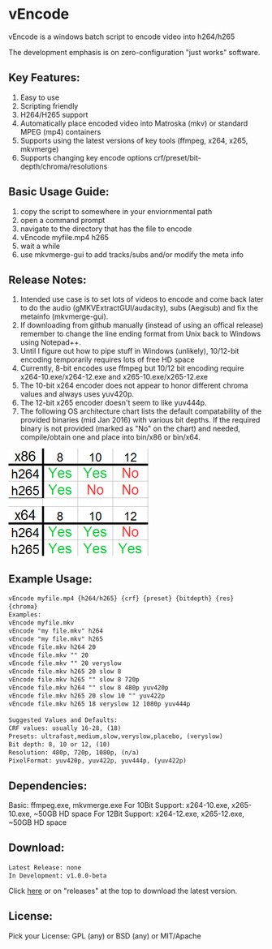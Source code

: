 # vEncode

vEncode is a windows batch script to encode video into h264/h265

The development emphasis is on zero-configuration "just works" software.

## Key Features:

1. Easy to use
2. Scripting friendly
3. H264/H265 support
4. Automatically place encoded video into Matroska (mkv) or standard MPEG (mp4) containers
5. Supports using the latest versions of key tools (ffmpeg, x264, x265, mkvmerge)
6. Supports changing key encode options crf/preset/bit-depth/chroma/resolutions

## Basic Usage Guide:

1. copy the script to somewhere in your enviornmental path
2. open a command prompt
3. navigate to the directory that has the file to encode
4. vEncode myfile.mp4 h265
5. wait a while
6. use mkvmerge-gui to add tracks/subs and/or modify the meta info

## Release Notes:

1. Intended use case is to set lots of videos to encode and come back later to do the audio (gMKVExtractGUI/audacity), subs (Aegisub) and fix the metainfo (mkvmerge-gui).
2. If downloading from github manually (instead of using an offical release) remember to change the line ending format from Unix back to Windows using Notepad++.
3. Until I figure out how to pipe stuff in Windows (unlikely), 10/12-bit encoding temporarily requires lots of free HD space
4. Currently, 8-bit encodes use ffmpeg but 10/12 bit encoding require x264-10.exe/x264-12.exe and x265-10.exe/x265-12.exe
5. The 10-bit x264 encoder does not appear to honor different chroma values and always uses yuv420p.
6. The 12-bit x265 encoder doesn't seem to like yuv444p.
7. The following OS architecture chart lists the default compatability of the provided binaries (mid Jan 2016) with various bit depths. If the required binary is not provided (marked as "No" on the chart) and needed, compile/obtain one and place into bin/x86 or bin/x64.

![screenshot1](misc/BitDepthCompatability.png)

## Example Usage:
```
vEncode myfile.mp4 {h264/h265} {crf} {preset} {bitdepth} {res} {chroma}
Examples:
vEncode myfile.mkv
vEncode "my file.mkv" h264
vEncode "my file.mkv" h265
vEncode file.mkv h264 20
vEncode file.mkv "" 20
vEncode file.mkv "" 20 veryslow
vEncode file.mkv h265 20 slow 8
vEncode file.mkv h265 "" slow 8 720p
vEncode file.mkv h264 "" slow 8 480p yuv420p
vEncode file.mkv h265 20 slow 10 "" yuv422p
vEncode file.mkv h265 18 veryslow 12 1080p yuv444p

Suggested Values and Defaults:
CRF values: usually 16-28, (18)
Presets: ultrafast,medium,slow,veryslow,placebo, (veryslow)
Bit depth: 8, 10 or 12, (10)
Resolution: 480p, 720p, 1080p, (n/a)
PixelFormat: yuv420p, yuv422p, yuv444p, (yuv422p)
```

## Dependencies: 
Basic: ffmpeg.exe, mkvmerge.exe
For 10Bit Support: x264-10.exe, x265-10.exe, ~50GB HD space
For 12Bit Support: x264-12.exe, x265-12.exe, ~50GB HD space

## Download:
```
Latest Release: none
In Development: v1.0.0-beta
```
Click [here](//github.com/gdiaz384/vEncode/releases) or on "releases" at the top to download the latest version.

## License:
Pick your License: GPL (any) or BSD (any) or MIT/Apache
